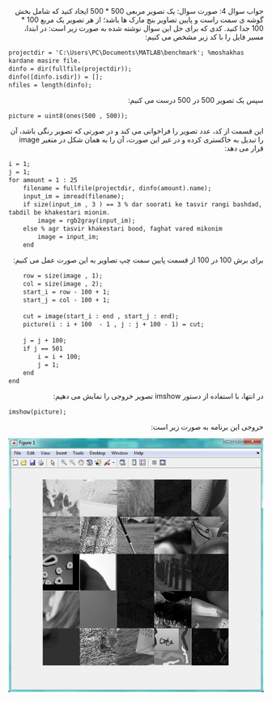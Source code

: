 <div dir="rtl">
جواب سوال 4:
    صورت سوال: یک تصویر مربعی 500 * 500 ایجاد کنید که شامل بخش گوشه ی سمت راست و پایین تصاویر بنچ مارک ها باشد؛ از هر تصویر یک مربع 100 * 100 جدا کنید.
    کدی که برای حل این سوال نوشته شده به صورت زیر است:
    در ابتدا، مسیر فایل را با کد زیر مشخص می کنیم:
</div>

```
projectdir = 'C:\Users\PC\Documents\MATLAB\benchmark'; %moshakhas kardane masire file.
dinfo = dir(fullfile(projectdir));
dinfo([dinfo.isdir]) = []; 
nfiles = length(dinfo);
```

<div dir="rtl">
سپس یک تصویر 500 در 500 درست می کنیم:
</div>

```
picture = uint8(ones(500 , 500));
```

<div dir="rtl">
این قسمت از کد، عدد تصویر را فراخوانی می کند و در صورتی که تصویر رنگی باشد، آن را تبدیل به خاکستری کرده و در غیر این صورت، آن را به همان شکل در متغیر image قرار می دهد:
</div>

```
i = 1;
j = 1;
for amount = 1 : 25 
    filename = fullfile(projectdir, dinfo(amount).name);
    input_im = imread(filename);
    if size(input_im , 3 ) == 3 % dar soorati ke tasvir rangi bashdad, tabdil be khakestari mionim.
        image = rgb2gray(input_im);
    else % agr tasvir khakestari bood, faghat vared mikonim
        image = input_im;
    end
```
    
<div dir="rtl">
برای برش 100 در 100 از قسمت پایین سمت چپ تصاویر به این صورت عمل می کنیم:
</div>
    
```
    row = size(image , 1); 
    col = size(image , 2);
    start_i = row - 100 + 1;
    start_j = col - 100 + 1;
    
    cut = image(start_i : end , start_j : end);
    picture(i : i + 100  - 1 , j : j + 100 - 1) = cut;
    
    j = j + 100;
    if j == 501
        i = i + 100;
        j = 1;
    end
end
```

<div dir="rtl">
در انتها، با استفاده از دستور imshow تصویر خروجی را نمایش می دهیم:
</div>

```
imshow(picture);
```

<div dir="rtl">
خروجی این برنامه به صورت زیر است:
</div>

![khorooji](02517.jpg)
